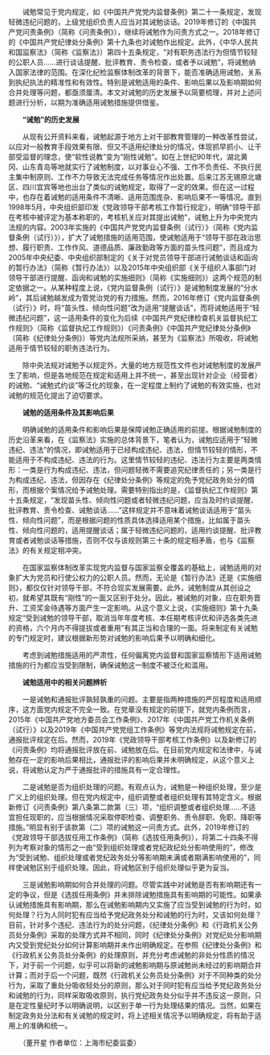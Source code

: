 　　诫勉常见于党内规定，如《中国共产党党内监督条例》第二十一条规定，发现轻微违纪问题的，上级党组织负责人应当对其诫勉谈话。2019年修订的《中国共产党问责条例》（简称《问责条例》），继续将诫勉作为问责方式之一。2018年修订的《中国共产党纪律处分条例》第十九条也对诫勉作出规定。此外，《中华人民共和国监察法》（简称《监察法》）第四十五条规定，“对有职务违法行为但情节较轻的公职人员……进行谈话提醒、批评教育、责令检查，或者予以诫勉”，将诫勉纳入国家法律的范围。在深化纪检监察体制改革的背景下，能否准确适用诫勉，关系到执纪执法的精准性和有效性。特别是诫勉适用的条件、影响后果以及影响期如何合并处理等问题，都亟须厘清。本文对诫勉的历史发展予以简要梳理，并对上述问题进行分析，以期为准确适用诫勉措施提供借鉴。

　　**“诫勉”的历史发展**

　　从现有公开资料来看，诫勉起源于地方上对干部教育管理的一种改革性尝试，以应对一般教育手段效果有限、但又不适用纪律处分的情况，体现抓早抓小、让干部受监督的理念，使“软性说教”变为“刚性诫勉”。如在上世纪90年代，湖北黄冈、山东青岛等地就实行了诫勉制度，以对事业心不强、工作不负责任、不执行民主集中制原则、工作不力导致无法完成任务等情况作出处置。后来江苏无锡原北塘区、四川宜宾等地也出台了类似的诫勉规定，取得了一定的效果。但在这一过程中，也存在着诫勉的适用条件不清晰、适用范围庞杂、影响后果不一等情况。直到1998年5月，中央组织部印发《党政领导干部考核工作暂行规定》，明确“领导干部在考核中被评定为基本称职的，考核机关应对其提出诫勉”，诫勉上升为中央党内法规的内容。2003年实施的《中国共产党党内监督条例（试行）》（简称《党内监督条例（试行）》），扩大了诫勉措施的适用范围，使诫勉适用于“领导干部在政治思想、履行职责、工作作风、道德品质、廉政勤政等方面的苗头性问题”，而且成为2005年中央纪委、中央组织部制定的《关于对党员领导干部进行诫勉谈话和函询的暂行办法》（简称《暂行办法》）以及2015年中央组织部《关于组织人事部门对领导干部进行提醒、函询和诫勉的实施细则》（简称《实施细则》）这两个规范的制定依据之一。从某种程度上说，《党内监督条例（试行）》是诫勉制度发展的“分水岭”，其后诫勉越发成为管党治党的有力措施。然而，2016年修订《党内监督条例（试行）》时，将“苗头性、倾向性问题”改为适用“提醒谈话”，而将诫勉适用于“轻微违纪问题”，这一适用条件的变化为后续《中国共产党纪律检查机关监督执纪工作规则》（简称《监督执纪工作规则》）《问责条例》《中国共产党纪律处分条例》（简称《纪律处分条例》）等党内法规所采纳，甚至为《监察法》所吸收，将诫勉适用于情节较轻的职务违法行为。

　　除中央法规对诫勉予以规定外，大量的地方规范性文件也对诫勉制度的发展产生了影响，但是各地规范在规定和适用上并不统一，甚至出现针对企业（经营者）的诫勉、“诫勉式约谈”等泛化的现象，在一定程度上制约了诫勉的有效实施，也对诫勉的规范化提出了迫切要求。

　　**诫勉的适用条件及其影响后果**

　　明确诫勉的适用条件和影响后果是保障诫勉正确适用的前提。根据诫勉制度的历史沿革来看，在《监察法》实施的总体背景下，笔者认为，诫勉应适用于“轻微违纪、违法”的情况，即诫勉适用于已经构成违纪、违法，但情节较轻的情形，不能适用于不构成违纪、违法的行为。这里情节较轻的违纪、违法行为主要是两类情形：一类是行为构成违纪、违法，但问题轻微不需要追究纪律责任的；另一类是行为构成违纪、违法，但因存在《纪律处分条例》等规定的免予党纪政务处分的情形，而根据个案情况给予诫勉处理。需要特别指出的是，《监督执纪工作规则》第十五条规定，“发现苗头性、倾向性问题或者轻微违纪问题，应当及时约谈提醒、批评教育、责令检查、诫勉谈话……”这样规定并不意味着诫勉谈话适用于“苗头性、倾向性问题”，而是根据问题的性质具体选择适用某个措施，比如属于苗头性、倾向性问题的，适用提醒谈话；属于轻微违纪问题的，适用约谈提醒、批评教育或者诫勉谈话等措施，否则不仅与该规则第三十条的规定相矛盾，也与《监察法》的有关规定相冲突。

　　在国家监察体制改革实现党内监督与国家监察全覆盖的基础上，诫勉适用的对象扩大为党员和行使公权力的公职人员。然而，无论是《暂行办法》还是《实施细则》，都仅仅针对领导干部，不符合现实发展需要。此外，诫勉制度从其创设之初，就希望其既有“刚性”的一面又区别于处分。因此，被诫勉的对象，应在职务晋升、工资奖金待遇等方面产生一定影响。从这个意义上说，《实施细则》第十九条规定“受到诫勉的领导干部，取消当年年度考核、本任期考核评优和评选各类先进的资格，六个月内不得提拔或者重用”有其正当和合理的一面。将来制定有关诫勉的专门规定时，建议根据新形势对诫勉的影响后果予以明确和细化。

　　考虑到诫勉措施适用的严肃性，任何偏离党内监督和国家监察情形下适用诫勉措施的行为都应当受到限制，确保诫勉这一制度不被泛化和滥用。

　　**诫勉适用中的相关问题辨析**

　　一是诫勉和通报批评孰轻孰重的问题。主要是指两种措施的严厉程度和适用顺序，这方面党内规定不完全一致。在党章没有规定的前提下，就党内条例而言，2015年《中国共产党地方委员会工作条例》、2017年《中国共产党工作机关条例（试行）》以及2019年《中国共产党党组工作条例》等党内法规将诫勉规定在前，通报批评规定在后。然而，2019年《党政领导干部考核工作条例》以及新修订的《问责条例》均将通报批评放在前、诫勉放在后。在目前党内规定和法律中，与诫勉存在一定的影响后果相比，通报批评的影响后果并未明确规定，从这个意义上说，将诫勉认定为严于通报批评的措施具有一定合理性。

　　二是诫勉是否为组织处理的问题。有观点认为，诫勉是一种组织处理，至少是广义上的组织处理。但在党内规定中，组织调整或者组织处理有其特定含义。根据新修订《问责条例》第八条第二款第（三）项，“组织调整或者组织处理……不适宜担任现职的，应当根据情况采取停职检查、调整职务、责令辞职、免职、降职等措施。”明显有别于该款第（二）项的诫勉这一问责方式。此外，2019年修订的《党政领导干部选拔任用工作条例》（简称《选拔任用条例》），将第二十四条不得列为考察对象的情形之一由“受到组织处理或者党纪政纪处分影响使用的”，修改为“受到诫勉、组织处理或者党纪政务处分等影响期未满或者期满影响使用的”，同样使诫勉区别于组织处理。因此，将诫勉区别于组织处理似乎更为妥当。

　　三是诫勉影响期如何合并处理的问题。尽管实践中对诫勉是否有影响期还有一定的争议，但是《选拔任用条例》并未排除诫勉措施具有影响期的可能性。如果承认诫勉措施具有影响期，那么在诫勉影响期内又实施了应当受到诫勉的行为时，如何处理？行为人同时犯有应当给予党纪政务处分和诫勉的行为时，又该如何处理？目前，针对多个违纪、违法行为的处分问题，《纪律处分条例》和《行政机关公务员处分条例》采取的处理方式并不相同，同时《纪律处分条例》对党纪处分影响期内又受到党纪处分如何计算影响期并未作出明确规定。在参照《纪律处分条例》和《行政机关公务员处分条例》的处理原则，并充分考虑诫勉的非处分性质的情况下，对于前一个问题，似乎可以将新的诫勉影响期与原诫勉尚未经过的影响期合并计算；而对于后一个问题，既然《行政机关公务员处分条例》对于不同种类的处分行为，采取了重处分吸收轻处分的原则，那么对于同时犯有应当给予党纪政务处分和诫勉的行为，同样采取吸收原则，执行党纪政务处分似乎并不违反这一原则，只是在定性量纪时予以明确说明，以区别于单一行为处理结果的情况。当然，如果在制定政务处分法和有关诫勉的规定时，将上述相关情况予以明确规定，将有助于适用上的准确和统一。

　　（董开星 作者单位：上海市纪委监委）
